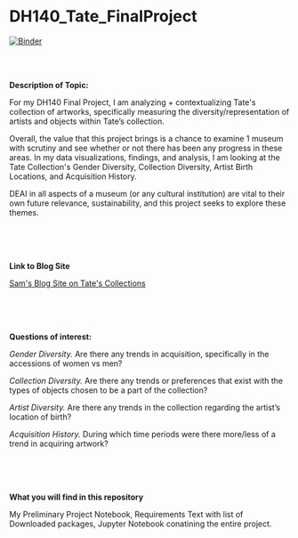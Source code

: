 # DH140_Tate_FinalProject


[![Binder](https://mybinder.org/badge_logo.svg)](https://mybinder.org/v2/gh/samanthamanuel/DH140_Tate_FinalProject/HEAD)

</br>
</br>

**Description of Topic:**


For my DH140 Final Project, I am analyzing + contextualizing Tate's collection of artworks, specifically measuring the diversity/representation of artists and objects within Tate’s collection.

Overall, the value that this project brings is a chance to examine 1 museum with scrutiny and see whether or not there has been any progress in these areas. In my data visualizations, findings, and analysis, I am looking at the Tate Collection's Gender Diversity, Collection Diversity, Artist Birth Locations, and Acquisition History.

DEAI in all aspects of a museum (or any cultural institution) are vital to their own future relevance, sustainability, and this project seeks to explore these themes.

</br>
</br>
</br>

**Link to Blog Site**


[Sam's Blog Site on Tate's Collections](https://samanthamanuel.github.io/Sam-s-Blog/posts/Tate_Final_Project_Notebook.html)

</br>
</br>
</br>

**Questions of interest:**


*Gender Diversity.* Are there any trends in acquisition, specifically in the accessions of women vs men?

*Collection Diversity.* Are there any trends or preferences that exist with the types of objects chosen to be a part of the collection? 

*Artist Diversity.* Are there any trends in the collection regarding the artist’s location of birth? 

*Acquisition History.* During which time periods were there more/less of a trend in acquiring artwork? 

</br>
</br>
</br>

**What you will find in this repository**

My Preliminary Project Notebook, Requirements Text with list of Downloaded packages, Jupyter Notebook conatining the entire project. 

